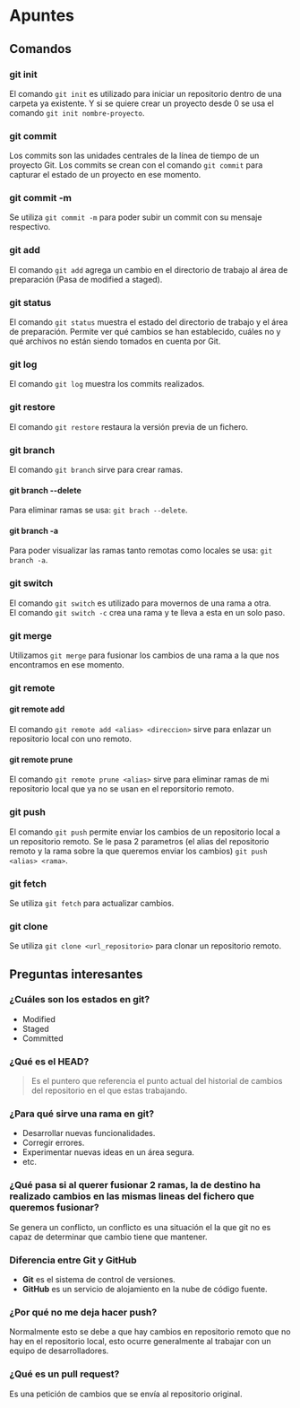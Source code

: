 # Apuntes

## Comandos
### git init
El comando `git init` es utilizado para iniciar un repositorio dentro de una carpeta ya existente. Y si se quiere crear un proyecto desde 0 se usa el comando `git init nombre-proyecto`.

### git commit
Los commits son las unidades centrales de la línea de tiempo de un proyecto Git. Los commits se crean con el comando `git commit` para capturar el estado de un proyecto en ese momento. 

### git commit -m
Se utiliza `git commit -m` para poder subir un commit con su mensaje respectivo.

### git add
El comando `git add` agrega un cambio en el directorio de trabajo al área de preparación (Pasa de modified a staged).

### git status
El comando `git status` muestra el estado del directorio de trabajo y el área de preparación. Permite ver qué cambios se han establecido, cuáles no y qué archivos no están siendo tomados en cuenta por Git.

### git log
El comando `git log` muestra los commits realizados.

### git restore
El comando `git restore` restaura la versión previa de un fichero.

### git branch
El comando `git branch` sirve para crear ramas.


#### git branch --delete
Para eliminar ramas se usa: `git brach --delete`.

#### git branch -a
Para poder visualizar las ramas tanto remotas como locales se usa: `git branch -a`.

### git switch
El comando `git switch` es utilizado para movernos de una rama a otra. \
El comando `git switch -c` crea una rama y te lleva a esta en un solo paso.

### git merge
Utilizamos `git merge` para fusionar los cambios de una rama a la que nos encontramos en ese momento.
### git remote

#### git remote add
El comando `git remote add <alias> <direccion>` sirve para enlazar un repositorio local con uno remoto.

#### git remote prune
El comando `git remote prune <alias>` sirve para eliminar ramas de mi repositorio local que ya no se usan en el reporsitorio remoto.

### git push
El comando `git push` permite enviar los cambios de un repositorio local a
un repositorio remoto. Se le pasa 2 parametros (el alias del repositorio remoto y la rama sobre la que queremos enviar los cambios) `git push <alias> <rama>`.

### git fetch
Se utiliza `git fetch` para actualizar cambios.

### git clone
Se utiliza `git clone <url_repositorio>` para clonar un repositorio remoto.



## Preguntas interesantes
### ¿Cuáles son los estados en git?
- Modified
- Staged
- Committed
### ¿Qué es el HEAD?
> Es el puntero que referencia el punto actual del historial de cambios del repositorio en el que estas trabajando.
### ¿Para qué sirve una rama en git?
- Desarrollar nuevas funcionalidades.
- Corregir errores.
- Experimentar nuevas ideas en un área segura.
- etc.

### ¿Qué pasa si al querer fusionar 2 ramas, la de destino ha realizado cambios en las mismas lineas del fichero que queremos fusionar?
Se genera un conflicto, un conflicto es una situación el la que git no es capaz de determinar que cambio tiene que mantener.

### Diferencia entre Git y GitHub
- **Git** es el sistema de control de versiones.
- **GitHub** es un servicio de alojamiento en la nube de código fuente.

### ¿Por qué no me deja hacer push?
Normalmente esto se debe a que hay cambios en repositorio remoto que no hay en el repositorio local, esto ocurre generalmente al trabajar con un equipo de desarrolladores.

### ¿Qué es un pull request?
Es una petición de cambios que se envía al repositorio original.
